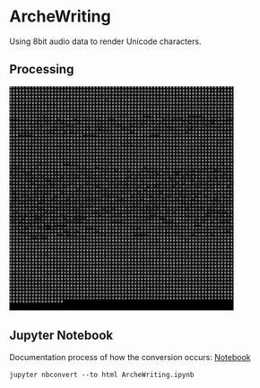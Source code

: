 # ArcheWriting

Using 8bit audio data to render Unicode characters.

## Processing

<img style="width: 400px; height: 400px" src="./image.jpg">

## Jupyter Notebook

Documentation process of how the conversion occurs: [Notebook](./ArcheWriting.ipynb)

```
jupyter nbconvert --to html ArcheWriting.ipynb
```
